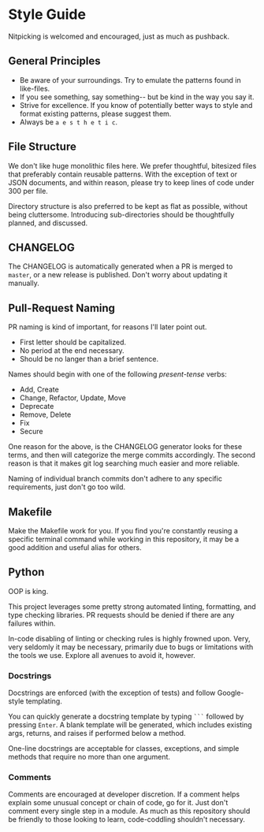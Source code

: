# Style Guide

Nitpicking is welcomed and encouraged, just as much as pushback.

## General Principles

- Be aware of your surroundings. Try to emulate the patterns found in like-files.
- If you see something, say something-- but be kind in the way you say it.
- Strive for excellence. If you know of potentially better ways to style and format
existing patterns, please suggest them.
- Always be ` a e s t h e t i c `.

## File Structure

We don't like huge monolithic files here. We prefer thoughtful, bitesized files that
preferably contain reusable patterns. With the exception of text or JSON documents,
and within reason, please try to keep lines of code under 300 per file.

Directory structure is also preferred to be kept as flat as possible, without being
cluttersome. Introducing sub-directories should be thoughtfully planned, and discussed.

## CHANGELOG

The CHANGELOG is automatically generated when a PR is merged to `master`, or a new
release is published. Don't worry about updating it manually.

## Pull-Request Naming

PR naming is kind of important, for reasons I'll later point out.

- First letter should be capitalized.
- No period at the end necessary.
- Should be no langer than a brief sentence.

Names should begin with one of the following *present-tense* verbs:
- Add, Create
- Change, Refactor, Update, Move
- Deprecate
- Remove, Delete
- Fix
- Secure

One reason for the above, is the CHANGELOG generator looks for these terms, and then
will categorize the merge commits accordingly. The second reason is that it makes
git log searching much easier and more reliable.

Naming of individual branch commits don't adhere to any specific requirements, just
don't go too wild.

## Makefile

Make the Makefile work for you. If you find you're constantly reusing a specific
terminal command while working in this repository, it may be a good addition and
useful alias for others.


## Python

OOP is king.

This project leverages some pretty strong automated linting, formatting, and type
checking libraries. PR requests should be denied if there are any failures within.

In-code disabling of linting or checking rules is highly frowned upon. Very, very
seldomly it may be necessary, primarily due to bugs or limitations with the tools we
use. Explore all avenues to avoid it, however.

### Docstrings

Docstrings are enforced (with the exception of tests) and follow Google-style
templating.

You can quickly generate a docstring template by typing ` ``` ` followed by
pressing `Enter`. A blank template will be generated, which includes existing args,
returns, and raises if performed below a method.

One-line docstrings are acceptable for classes, exceptions, and simple methods that
require no more than one argument.

### Comments

Comments are encouraged at developer discretion. If a comment helps explain some
unusual concept or chain of code, go for it. Just don't comment every single step in
a module. As much as this repository should be friendly to those looking to learn,
code-coddling shouldn't necessary.
